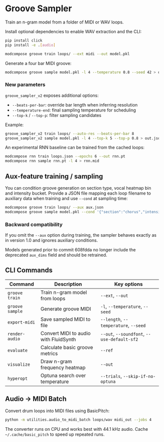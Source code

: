 # Groove Sampler

Train an n-gram model from a folder of MIDI or WAV loops.

Install optional dependencies to enable WAV extraction and the CLI:

```bash
pip install click
pip install -e .[audio]
```

```bash
modcompose groove train loops/ --ext midi --out model.pkl
```

Generate a four bar MIDI groove:

```bash
modcompose groove sample model.pkl -l 4 --temperature 0.8 --seed 42 > out.mid
```

### New parameters

``groove_sampler_v2`` exposes additional options:

- ``--beats-per-bar``: override bar length when inferring resolution
- ``--temperature-end``: final sampling temperature for scheduling
- ``--top-k`` / ``--top-p``: filter sampling candidates

Example:

```bash
groove_sampler_v2 train loops/ --auto-res --beats-per-bar 8
groove_sampler_v2 sample model.pkl -l 4 --top-k 5 --top-p 0.8 > out.json
```

An experimental RNN baseline can be trained from the cached loops:

```bash
modcompose rnn train loops.json --epochs 6 --out rnn.pt
modcompose rnn sample rnn.pt -l 4 > rnn.mid
```

## Aux-feature training / sampling

You can condition groove generation on section type, vocal heatmap bin and
intensity bucket. Provide a JSON file mapping each loop filename to auxiliary
data when training and use `--cond` at sampling time:

```bash
modcompose groove train loops/ --aux aux.json
modcompose groove sample model.pkl --cond '{"section":"chorus","intensity":"high"}' > out.mid
```

### Backward compatibility

If you omit the `--aux` option during training, the sampler behaves exactly as
in version 1.0 and ignores auxiliary conditions.

Models generated prior to commit 608fdda no longer include the
deprecated `aux_dims` field and should be retrained.

## CLI Commands

| Command | Description | Key options |
| ------- | ----------- | ----------- |
| `groove train` | Train n-gram model from loops | `--ext`, `--out` |
| `groove sample` | Generate groove MIDI | `-l`, `--temperature`, `--seed` |
| `export-midi` | Save sampled MIDI to file | `--length`, `--temperature`, `--seed` |
| `render-audio` | Convert MIDI to audio with FluidSynth | `--out`, `--soundfont`, `--use-default-sf2` |
| `evaluate` | Calculate basic groove metrics | `--ref` |
| `visualize` | Draw n-gram frequency heatmap | `--out` |
| `hyperopt` | Optuna search over temperature | `--trials`, `--skip-if-no-optuna` |

## Audio → MIDI Batch

Convert drum loops into MIDI files using BasicPitch:

```bash
python -m utilities.audio_to_midi_batch loops/wav midi_out --jobs 4
```

The converter runs on CPU and works best with 44.1 kHz audio. Cache
`~/.cache/basic_pitch` to speed up repeated runs.
